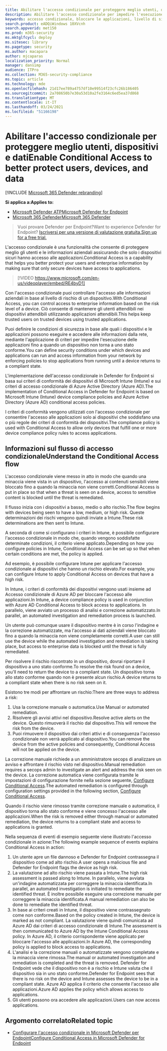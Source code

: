 ```yaml
---
title: Abilitare l'accesso condizionale per proteggere meglio utenti, dispositivi e dati
description: Abilitare l'accesso condizionale per impedire l'esecuzione delle applicazioni se un dispositivo è considerato a rischio e un'applicazione è considerata non conforme.
keywords: accesso condizionale, bloccare le applicazioni, livello di sicurezza, intune,
search.product: eADQiWindows 10XVcnh
search.appverid: met150
ms.prod: m365-security
ms.mktglfcycl: deploy
ms.sitesec: library
ms.pagetype: security
ms.author: macapara
author: mjcaparas
localization_priority: Normal
manager: dansimp
audience: ITPro
ms.collection: M365-security-compliance
ms.topic: article
ms.technology: mde
ms.openlocfilehash: 21d17ee789a4757df10e99514f23cfc26b186405
ms.sourcegitcommit: 2a708650b7e30a53d10a2fe3164c6ed5ea37d868
ms.translationtype: MT
ms.contentlocale: it-IT
ms.lasthandoff: 03/24/2021
ms.locfileid: "51166198"
---
```

# <a name="enable-conditional-access-to-better-protect-users-devices-and-data"></a><span data-ttu-id="9197f-104">Abilitare l'accesso condizionale per proteggere meglio utenti, dispositivi e dati</span><span class="sxs-lookup"><span data-stu-id="9197f-104">Enable Conditional Access to better protect users, devices, and data</span></span> 

[!INCLUDE [Microsoft 365 Defender rebranding](../../includes/microsoft-defender.md)]

<span data-ttu-id="9197f-105">**Si applica a:**</span><span class="sxs-lookup"><span data-stu-id="9197f-105">**Applies to:**</span></span>
- [<span data-ttu-id="9197f-106">Microsoft Defender ATP</span><span class="sxs-lookup"><span data-stu-id="9197f-106">Microsoft Defender for Endpoint</span></span>](https://go.microsoft.com/fwlink/p/?linkid=2154037)
- [<span data-ttu-id="9197f-107">Microsoft 365 Defender</span><span class="sxs-lookup"><span data-stu-id="9197f-107">Microsoft 365 Defender</span></span>](https://go.microsoft.com/fwlink/?linkid=2118804)

><span data-ttu-id="9197f-108">Vuoi provare Defender per Endpoint?</span><span class="sxs-lookup"><span data-stu-id="9197f-108">Want to experience Defender for Endpoint?</span></span> [<span data-ttu-id="9197f-109">Iscriversi per una versione di valutazione gratuita.</span><span class="sxs-lookup"><span data-stu-id="9197f-109">Sign up for a free trial.</span></span>](https://www.microsoft.com/microsoft-365/windows/microsoft-defender-atp?ocid=docs-wdatp-conditionalaccess-abovefoldlink)

<span data-ttu-id="9197f-110">L'accesso condizionale è una funzionalità che consente di proteggere meglio gli utenti e le informazioni aziendali assicurando che solo i dispositivi sicuri hanno accesso alle applicazioni.</span><span class="sxs-lookup"><span data-stu-id="9197f-110">Conditional Access is a capability that helps you better protect your users and enterprise information by making sure that only secure devices have access to applications.</span></span>

> [!VIDEO https://www.microsoft.com/en-us/videoplayer/embed/RE4byD1]

<span data-ttu-id="9197f-111">Con l'accesso condizionale puoi controllare l'accesso alle informazioni aziendali in base al livello di rischio di un dispositivo.</span><span class="sxs-lookup"><span data-stu-id="9197f-111">With Conditional Access, you can control access to enterprise information based on the risk level of a device.</span></span> <span data-ttu-id="9197f-112">Ciò consente di mantenere gli utenti attendibili nei dispositivi attendibili utilizzando applicazioni attendibili.</span><span class="sxs-lookup"><span data-stu-id="9197f-112">This helps keep trusted users on trusted devices using trusted applications.</span></span>

<span data-ttu-id="9197f-113">Puoi definire le condizioni di sicurezza in base alle quali i dispositivi e le applicazioni possono eseguire e accedere alle informazioni dalla rete, mediante l'applicazione di criteri per impedire l'esecuzione delle applicazioni fino a quando un dispositivo non torna a uno stato conforme.</span><span class="sxs-lookup"><span data-stu-id="9197f-113">You can define security conditions under which devices and applications can run and access information from your network by enforcing policies to stop applications from running until a device returns to a compliant state.</span></span> 

<span data-ttu-id="9197f-114">L'implementazione dell'accesso condizionale in Defender for Endpoint si basa sui criteri di conformità dei dispositivi di Microsoft Intune (Intune) e sui criteri di accesso condizionale di Azure Active Directory (Azure AD).</span><span class="sxs-lookup"><span data-stu-id="9197f-114">The implementation of Conditional Access in Defender for Endpoint is based on Microsoft Intune (Intune) device compliance policies and Azure Active Directory (Azure AD) conditional access policies.</span></span> 

<span data-ttu-id="9197f-115">I criteri di conformità vengono utilizzati con l'accesso condizionale per consentire l'accesso alle applicazioni solo ai dispositivi che soddisfano una o più regole dei criteri di conformità dei dispositivi.</span><span class="sxs-lookup"><span data-stu-id="9197f-115">The compliance policy is used with Conditional Access to allow only devices that fulfill one or more device compliance policy rules to access applications.</span></span> 

## <a name="understand-the-conditional-access-flow"></a><span data-ttu-id="9197f-116">Informazioni sul flusso di accesso condizionale</span><span class="sxs-lookup"><span data-stu-id="9197f-116">Understand the Conditional Access flow</span></span>
<span data-ttu-id="9197f-117">L'accesso condizionale viene messo in atto in modo che quando una minaccia viene vista in un dispositivo, l'accesso ai contenuti sensibili viene bloccato fino a quando la minaccia non viene corretti.</span><span class="sxs-lookup"><span data-stu-id="9197f-117">Conditional Access is put in place so that when a threat is seen on a device, access to sensitive content is blocked until the threat is remediated.</span></span> 

<span data-ttu-id="9197f-118">Il flusso inizia con i dispositivi a basso, medio o alto rischio.</span><span class="sxs-lookup"><span data-stu-id="9197f-118">The flow begins with devices being seen to have a low, medium, or high risk.</span></span> <span data-ttu-id="9197f-119">Queste determinazioni dei rischi vengono quindi inviate a Intune.</span><span class="sxs-lookup"><span data-stu-id="9197f-119">These risk determinations are then sent to Intune.</span></span> 

<span data-ttu-id="9197f-120">A seconda di come si configurano i criteri in Intune, è possibile configurare l'accesso condizionale in modo che, quando vengono soddisfatte determinate condizioni, il criterio viene applicato.</span><span class="sxs-lookup"><span data-stu-id="9197f-120">Depending on how you configure policies in Intune, Conditional Access can be set up so that when certain conditions are met, the policy is applied.</span></span>

<span data-ttu-id="9197f-121">Ad esempio, è possibile configurare Intune per applicare l'accesso condizionale ai dispositivi che hanno un rischio elevato.</span><span class="sxs-lookup"><span data-stu-id="9197f-121">For example, you can configure Intune to apply Conditional Access on devices that have a high risk.</span></span>

<span data-ttu-id="9197f-122">In Intune, i criteri di conformità dei dispositivi vengono usati insieme ad Accesso condizionale di Azure AD per bloccare l'accesso alle applicazioni.</span><span class="sxs-lookup"><span data-stu-id="9197f-122">In Intune, a device compliance policy is used in conjunction with Azure AD Conditional Access to block access to applications.</span></span> <span data-ttu-id="9197f-123">In parallelo, viene avviato un processo di analisi e correzione automatizzato.</span><span class="sxs-lookup"><span data-stu-id="9197f-123">In parallel, an automated investigation and remediation process is launched.</span></span>

 <span data-ttu-id="9197f-124">Un utente può comunque usare il dispositivo mentre è in corso l'indagine e la correzione automatizzate, ma l'accesso ai dati aziendali viene bloccato fino a quando la minaccia non viene completamente corretti.</span><span class="sxs-lookup"><span data-stu-id="9197f-124">A user can still use the device while the automated investigation and remediation is taking place, but access to enterprise data is blocked until the threat is fully remediated.</span></span> 

<span data-ttu-id="9197f-125">Per risolvere il rischio riscontrato in un dispositivo, dovrai riportare il dispositivo a uno stato conforme.</span><span class="sxs-lookup"><span data-stu-id="9197f-125">To resolve the risk found on a device, you'll need to return the device to a compliant state.</span></span> <span data-ttu-id="9197f-126">Un dispositivo torna allo stato conforme quando non è presente alcun rischio.</span><span class="sxs-lookup"><span data-stu-id="9197f-126">A device returns to a compliant state when there is no risk seen on it.</span></span> 

<span data-ttu-id="9197f-127">Esistono tre modi per affrontare un rischio:</span><span class="sxs-lookup"><span data-stu-id="9197f-127">There are three ways to address a risk:</span></span>
1. <span data-ttu-id="9197f-128">Usa la correzione manuale o automatica.</span><span class="sxs-lookup"><span data-stu-id="9197f-128">Use Manual or automated remediation.</span></span>
2. <span data-ttu-id="9197f-129">Risolvere gli avvisi attivi nel dispositivo.</span><span class="sxs-lookup"><span data-stu-id="9197f-129">Resolve active alerts on the device.</span></span> <span data-ttu-id="9197f-130">Questo rimuoverà il rischio dal dispositivo.</span><span class="sxs-lookup"><span data-stu-id="9197f-130">This will remove the risk from the device.</span></span>
3. <span data-ttu-id="9197f-131">Puoi rimuovere il dispositivo dai criteri attivi e di conseguenza l'accesso condizionale non verrà applicato al dispositivo.</span><span class="sxs-lookup"><span data-stu-id="9197f-131">You can remove the device from the active policies and consequently, Conditional Access will not be applied on the device.</span></span> 

<span data-ttu-id="9197f-132">La correzione manuale richiede a un amministratore secops di analizzare un avviso e affrontare il rischio visto nel dispositivo.</span><span class="sxs-lookup"><span data-stu-id="9197f-132">Manual remediation requires a secops admin to investigate an alert and address the risk seen on the device.</span></span> <span data-ttu-id="9197f-133">La correzione automatica viene configurata tramite le impostazioni di configurazione fornite nella sezione seguente, [Configure Conditional Access](configure-conditional-access.md).</span><span class="sxs-lookup"><span data-stu-id="9197f-133">The automated remediation is configured through configuration settings provided in the following section, [Configure Conditional Access](configure-conditional-access.md).</span></span>

<span data-ttu-id="9197f-134">Quando il rischio viene rimosso tramite correzione manuale o automatica, il dispositivo torna allo stato conforme e viene concesso l'accesso alle applicazioni.</span><span class="sxs-lookup"><span data-stu-id="9197f-134">When the risk is removed either through manual or automated remediation, the device returns to a compliant state and access to applications is granted.</span></span>

<span data-ttu-id="9197f-135">Nella sequenza di eventi di esempio seguente viene illustrato l'accesso condizionale in azione:</span><span class="sxs-lookup"><span data-stu-id="9197f-135">The following example sequence of events explains Conditional Access in action:</span></span>

1. <span data-ttu-id="9197f-136">Un utente apre un file dannoso e Defender for Endpoint contrassegna il dispositivo come ad alto rischio.</span><span class="sxs-lookup"><span data-stu-id="9197f-136">A user opens a malicious file and Defender for Endpoint flags the device as high risk.</span></span>
2. <span data-ttu-id="9197f-137">La valutazione ad alto rischio viene passata a Intune.</span><span class="sxs-lookup"><span data-stu-id="9197f-137">The high risk assessment is passed along to Intune.</span></span> <span data-ttu-id="9197f-138">In parallelo, viene avviata un'indagine automatizzata per correggere la minaccia identificata.</span><span class="sxs-lookup"><span data-stu-id="9197f-138">In parallel, an automated investigation is initiated to remediate the identified threat.</span></span> <span data-ttu-id="9197f-139">È inoltre possibile eseguire una correzione manuale per correggere la minaccia identificata.</span><span class="sxs-lookup"><span data-stu-id="9197f-139">A manual remediation can also be done to remediate the identified threat.</span></span>
3. <span data-ttu-id="9197f-140">In base ai criteri creati in Intune, il dispositivo viene contrassegnato come non conforme.</span><span class="sxs-lookup"><span data-stu-id="9197f-140">Based on the policy created in Intune, the device is marked as not compliant.</span></span> <span data-ttu-id="9197f-141">La valutazione viene quindi comunicata ad Azure AD dai criteri di accesso condizionale di Intune.</span><span class="sxs-lookup"><span data-stu-id="9197f-141">The assessment is then communicated to Azure AD by the Intune Conditional Access policy.</span></span> <span data-ttu-id="9197f-142">In Azure AD, il criterio corrispondente viene applicato per bloccare l'accesso alle applicazioni.</span><span class="sxs-lookup"><span data-stu-id="9197f-142">In Azure AD, the corresponding policy is applied to block access to applications.</span></span>
4. <span data-ttu-id="9197f-143">L'analisi e la correzione manuali o automatizzate vengono completate e la minaccia viene rimossa.</span><span class="sxs-lookup"><span data-stu-id="9197f-143">The manual or automated investigation and remediation is completed and the threat is removed.</span></span> <span data-ttu-id="9197f-144">Defender for Endpoint vede che il dispositivo non è a rischio e Intune valuta che il dispositivo sia in uno stato conforme.</span><span class="sxs-lookup"><span data-stu-id="9197f-144">Defender for Endpoint sees that there is no risk on the device and Intune assesses the device to be in a compliant state.</span></span> <span data-ttu-id="9197f-145">Azure AD applica il criterio che consente l'accesso alle applicazioni.</span><span class="sxs-lookup"><span data-stu-id="9197f-145">Azure AD applies the policy which allows access to applications.</span></span>
5. <span data-ttu-id="9197f-146">Gli utenti possono ora accedere alle applicazioni.</span><span class="sxs-lookup"><span data-stu-id="9197f-146">Users can now access applications.</span></span>

 
## <a name="related-topic"></a><span data-ttu-id="9197f-147">Argomento correlato</span><span class="sxs-lookup"><span data-stu-id="9197f-147">Related topic</span></span>
- [<span data-ttu-id="9197f-148">Configurare l'accesso condizionale in Microsoft Defender per Endpoint</span><span class="sxs-lookup"><span data-stu-id="9197f-148">Configure Conditional Access in Microsoft Defender for Endpoint</span></span>](configure-conditional-access.md)
